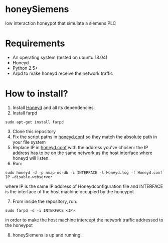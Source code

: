 # honeySiemens
low interaction honeypot that simulate a siemens PLC 

# Requirements 
- An operating system (tested on ubuntu 18.04)
- Honeyd 
- Python 2.5+
- Arpd to make honeyd receive the network traffic 

# How to install?
1. Install [Honeyd](https://github.com/DataSoft/Honeyd) and all its dependencies.
2. Install farpd

`sudo apt-get install farpd`

3. Clone this repository 
4. Fix the script paths  in [honeyd.conf](./honeyd.conf) so they match the absolute path in your file system
5. Replace IP in [honeyd.conf](./honeyd.conf) with the address you've chosen: the IP address
has to be on the same network as the host interface where honeyd will listen.
6. Run: 

`sudo honeyd -d -p nmap-os-db -i INTERFACE -l Honeyd.log -f Honeyd.conf IP –disable-webserver`

where IP is the same IP address of Honeydconfiguration file and INTERFACE is the interface of the host machine occupied by the honeypot

7. From inside the repository, run:

`sudo farpd -d -i INTERFACE <IP>`

in order to make the host machine intercept the network traffic addressed to the honeypot

8. honeySiemens is up and running!
